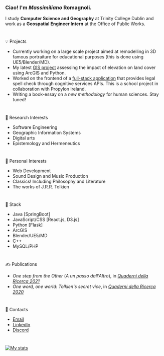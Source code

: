 ### Ciao! I'm *Massimiliano* Romagnoli.
I study **Computer Science and Geography** at Trinity College Dublin and work as a **Geospatial Engineer Intern** at the Office of Public Works.  
#
💡 Projects
* Currently working on a large scale project aimed at remodelling in 3D famous portraiture for educational purposes (this is done using UE5/Blender/MD).
* My latest [GIS project](https://github.com/max-romagnoli/Elevation-And-Landcover) assessing the impact of elevation on land cover using ArcGIS and Python.
* Worked on the frontend of a [full-stack application](https://github.com/MaxCunningham19/legal_spellcheck) that provides legal spell check through cognitive services APIs. This is a school project in collaboration with Propylon Ireland.
* Writing a book-essay on a *new methodology* for human sciences. Stay tuned!
#
🔬 Research Interests
* Software Engineering
* Geographic Information Systems
* Digital arts
* Epistemology and Hermeneutics
#
🌱 Personal Interests
* Web Development
* Sound Design and Music Production
* Classics! Including Philosophy and Literature
* The works of J.R.R. Tolkien
#
🏢 Stack
* Java [SpringBoot]
* JavaScript/CSS [React.js, D3.js]
* Python [Flask]
* ArcGIS
* Blender/UE5/MD
* C++
* MySQL/PHP
#
✍ Publications
* *One step from the Other* (*A un passo dall'Altro*), in [*Quaderni della Ricerca 2021*](https://www.loescher.it/dettaglio/opera/O_3880/57--Affetti-e-legami--Forme-della-comunit--)
* *One word, one world: Tolkien's secret vice*, in [*Quaderni della Ricerca 2020*](https://www.loescher.it/dettaglio/opera/O_3869)
#
📧 Contacts
* [Email](mailto:maxxromagnoli@gmail.com)
* [LinkedIn](https://www.linkedin.com/in/max-romagnoli-dublin/)
* [Discord](discordapp.com/users/315804417171521536)
#
[![My stats](https://github-readme-stats-sigma-five.vercel.app/api?username=max-romagnoli&count_private=true&show_icons=true&theme=noctis_minimus&hide=issues)](https://github.com/anuraghazra/github-readme-stats)

